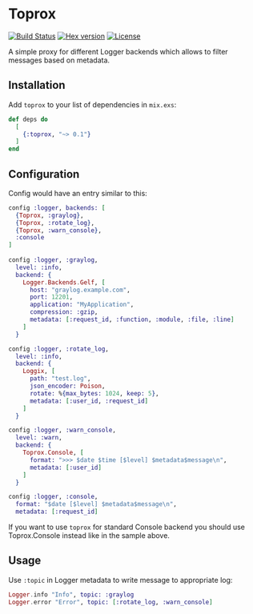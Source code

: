 # Toprox

[![Build Status](https://travis-ci.org/diyZX/toprox.svg?branch=master)](https://travis-ci.org/diyZX/toprox)
[![Hex version](https://img.shields.io/hexpm/v/toprox.svg "Hex version")](https://hex.pm/packages/toprox)
[![License](http://img.shields.io/:license-mit-blue.svg)](http://doge.mit-license.org)

A simple proxy for different Logger backends which allows to filter messages based on metadata.

## Installation

Add `toprox` to your list of dependencies in `mix.exs`:

```elixir
def deps do
  [
    {:toprox, "~> 0.1"}
  ]
end
```

## Configuration

Config would have an entry similar to this:

```elixir
config :logger, backends: [
  {Toprox, :graylog},
  {Toprox, :rotate_log},
  {Toprox, :warn_console},
  :console
]
  
config :logger, :graylog,
  level: :info,
  backend: {
    Logger.Backends.Gelf, [
      host: "graylog.example.com",
      port: 12201,
      application: "MyApplication",
      compression: :gzip,
      metadata: [:request_id, :function, :module, :file, :line]
    ]
  }

config :logger, :rotate_log,
  level: :info,
  backend: {
    Loggix, [
      path: "test.log",
      json_encoder: Poison,
      rotate: %{max_bytes: 1024, keep: 5},
      metadata: [:user_id, :request_id]
    ]
  }

config :logger, :warn_console,
  level: :warn,
  backend: {
    Toprox.Console, [
      format: ">>> $date $time [$level] $metadata$message\n",
      metadata: [:user_id]
    ]
  }

config :logger, :console,
  format: "$date [$level] $metadata$message\n",
  metadata: [:request_id]
```

If you want to use `toprox` for standard Console backend you should use Toprox.Console instead like in the sample above.

## Usage

Use `:topic` in Logger metadata to write message to appropriate log:

```elixir
Logger.info "Info", topic: :graylog
Logger.error "Error", topic: [:rotate_log, :warn_console]
```

